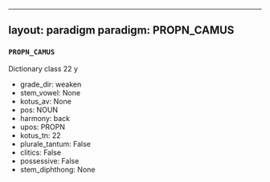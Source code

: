 
---
layout: paradigm
paradigm: PROPN_CAMUS
---
### ` PROPN_CAMUS `

Dictionary class 22 y
* grade_dir: weaken
* stem_vowel: None
* kotus_av: None
* pos: NOUN
* harmony: back
* upos: PROPN
* kotus_tn: 22
* plurale_tantum: False
* clitics: False
* possessive: False
* stem_diphthong: None

